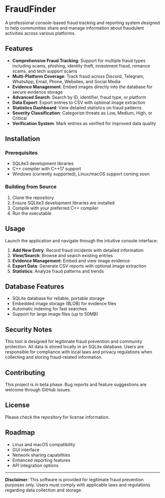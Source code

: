 # FraudFinder

A professional console-based fraud tracking and reporting system designed to help communities share and manage information about fraudulent activities across various platforms.

## Features

- **Comprehensive Fraud Tracking**: Support for multiple fraud types including scams, phishing, identity theft, investment fraud, romance scams, and tech support scams
- **Multi-Platform Coverage**: Track fraud across Discord, Telegram, WhatsApp, Email, Phone, Websites, and Social Media
- **Evidence Management**: Embed images directly into the database for secure evidence storage
- **Advanced Search**: Search by ID, identifier, fraud type, or platform
- **Data Export**: Export entries to CSV with optional image extraction
- **Statistics Dashboard**: View detailed statistics on fraud patterns
- **Severity Classification**: Categorize threats as Low, Medium, High, or Critical
- **Verification System**: Mark entries as verified for improved data quality

## Installation

### Prerequisites
- SQLite3 development libraries
- C++ compiler with C++17 support
- Windows (currently supported), Linux/macOS support coming soon

### Building from Source
1. Clone the repository
2. Ensure SQLite3 development libraries are installed
3. Compile with your preferred C++ compiler
4. Run the executable

## Usage

Launch the application and navigate through the intuitive console interface:

1. **Add New Entry**: Record fraud incidents with detailed information
2. **View/Search**: Browse and search existing entries
3. **Evidence Management**: Embed and view image evidence
4. **Export Data**: Generate CSV reports with optional image extraction
5. **Statistics**: Analyze fraud patterns and trends

## Database Features

- SQLite database for reliable, portable storage
- Embedded image storage (BLOB) for evidence files
- Automatic indexing for fast searches
- Support for large image files (up to 50MB)

## Security Notes

This tool is designed for legitimate fraud prevention and community protection. All data is stored locally in an SQLite database. Users are responsible for compliance with local laws and privacy regulations when collecting and storing fraud-related information.

## Contributing

This project is in beta phase. Bug reports and feature suggestions are welcome through GitHub issues.

## License

Please check the repository for license information.

## Roadmap

- Linux and macOS compatibility
- GUI interface
- Network sharing capabilities
- Enhanced reporting features
- API integration options

---

**Disclaimer**: This software is provided for legitimate fraud prevention purposes only. Users must comply with applicable laws and regulations regarding data collection and storage.